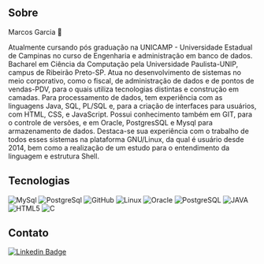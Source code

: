 ## Sobre
Marcos Garcia 🙂

Atualmente cursando pós graduação na UNICAMP - Universidade Estadual de Campinas no curso de Engenharia e administração em banco de dados.
Bacharel em Ciência da Computação pela Universidade Paulista-UNIP, campus de Ribeirão Preto-SP. Atua no desenvolvimento de sistemas no meio corporativo, como o fiscal, de administração de dados e de pontos de vendas-PDV, para o quais utiliza tecnologias distintas e construção em camadas. Para processamento de dados, tem experiência com as linguagens Java, SQL, PL/SQL e, para a criação de interfaces para usuários, com HTML, CSS, e JavaScript. Possui conhecimento também em GIT, para o controle de versões, e em Oracle, PostgresSQL e Mysql para armazenamento de dados. Destaca-se sua experiência com o trabalho de todos esses sistemas na plataforma GNU/Linux, da qual é usuário desde 2014, bem como a realização de um estudo para o entendimento da linguagem e estrutura Shell.

## Tecnologias

![MySql](https://img.shields.io/badge/-MySql-003B57?&logo=MySQL&logoColor=FFFFFF) ![PostgreSql](https://img.shields.io/badge/-PostgreSql-336791?&logo=postgresql&logoColor=FFFFFF) ![GitHub](https://img.shields.io/badge/-GitHub-181717?&logo=GitHub&logoColor=FFFFFF) ![Linux](https://img.shields.io/badge/-Linux-FCC624?&logo=Linux&logoColor=black) ![Oracle](https://img.shields.io/badge/Oracle-PL%2FSQL-red) ![PostgreSQL](https://img.shields.io/badge/PostgreSQL-PGPLSQL-blue)
![JAVA](https://img.shields.io/badge/Java-6%2C%208%20e%2011-red) ![HTML5](https://img.shields.io/badge/-HTML5-E34F26?&logo=HTML5&logoColor=FFFFFF)
![C](https://img.shields.io/badge/C-red)

## Contato
[![Linkedin Badge](https://img.shields.io/badge/-LinkedIn-blue?style=flat-square&logo=Linkedin&logoColor=white&link=lhttps://www.linkedin.com/in/mac-garcia/)](https://www.linkedin.com/in/mac-garcia/)
